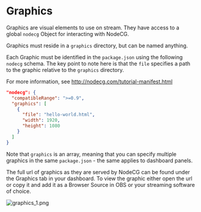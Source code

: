 # Graphics

Graphics are visual elements to use on stream. They have access to a global `nodecg` Object for interacting with NodeCG.

Graphics must reside in a `graphics` directory, but can be named anything.

Each Graphic must be identified in the `package.json` using the following `nodecg` schema. The key point to note here is that the `file` specifies a path to the graphic relative to the `graphics` directory.

For more information, see http://nodecg.com/tutorial-manifest.html

```json
"nodecg": {
  "compatibleRange": ">=0.9",
  "graphics": [
    {
      "file": "hello-world.html",
      "width": 1920,
      "height": 1080
    }
  ]
}
```

Note that `graphics` is an array, meaning that you can specify multiple graphics in the same `package.json` - the same applies to dashboard panels.

The full url of graphics as they are served by NodeCG can be found under the Graphics tab in your dashboard. To view the graphic either open the url or copy it and add it as a Browser Source in OBS or your streaming software of choice.

![graphics_1.png](../graphics_1.png)
